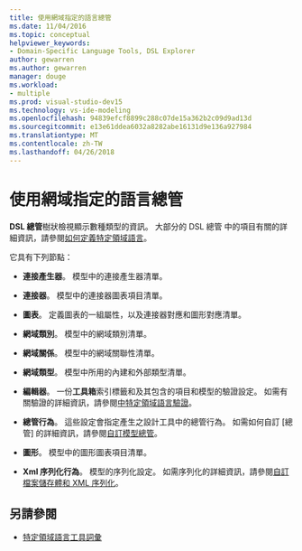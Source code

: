 ```yaml
---
title: 使用網域指定的語言總管
ms.date: 11/04/2016
ms.topic: conceptual
helpviewer_keywords:
- Domain-Specific Language Tools, DSL Explorer
author: gewarren
ms.author: gewarren
manager: douge
ms.workload:
- multiple
ms.prod: visual-studio-dev15
ms.technology: vs-ide-modeling
ms.openlocfilehash: 94839efcf8899c288c07de15a362b2c09d9ad13d
ms.sourcegitcommit: e13e61ddea6032a8282abe16131d9e136a927984
ms.translationtype: MT
ms.contentlocale: zh-TW
ms.lasthandoff: 04/26/2018
---
```

# <a name="working-with-the-domain-specific-language-explorer"></a>使用網域指定的語言總管
**DSL 總管**樹狀檢視顯示數種類型的資訊。 大部分的 DSL 總管 中的項目有關的詳細資訊，請參閱[如何定義特定領域語言](../modeling/how-to-define-a-domain-specific-language.md)。

 它具有下列節點：

-   **連接產生器**。 模型中的連接產生器清單。

-   **連接器**。 模型中的連接器圖表項目清單。

-   **圖表**。 定義圖表的一組屬性，以及連接器對應和圖形對應清單。

-   **網域類別**。 模型中的網域類別清單。

-   **網域關係**。 模型中的網域關聯性清單。

-   **網域類型**。 模型中所用的內建和外部類型清單。

-   **編輯器**。 一份**工具箱**索引標籤和及其包含的項目和模型的驗證設定。 如需有關驗證的詳細資訊，請參閱[中特定領域語言驗證](../modeling/validation-in-a-domain-specific-language.md)。

-   **總管行為**。 這些設定會指定產生之設計工具中的總管行為。 如需如何自訂 [總管] 的詳細資訊，請參閱[自訂模型總管](../modeling/customizing-the-model-explorer.md)。

-   **圖形**。 模型中的圖形圖表項目清單。

-   **Xml 序列化行為**。 模型的序列化設定。 如需序列化的詳細資訊，請參閱[自訂檔案儲存體和 XML 序列化](../modeling/customizing-file-storage-and-xml-serialization.md)。

## <a name="see-also"></a>另請參閱

- [特定領域語言工具詞彙](http://msdn.microsoft.com/ca5e84cb-a315-465c-be24-76aa3df276aa)
